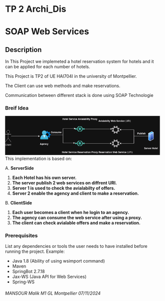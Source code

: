 # TP 2 Archi_Dis
# SOAP Web Services

## Description
In This Project we implemeted a hotel reservation system for  hotels and it can be applied for each number of hotels.

This Project is TP2 of UE HAI704I in the university of Montpellier.

The Client can use web methods and make reservations.

Communication between different stack is done using SOAP Technologie

### Breif Idea

![Alt text](SOAPwebservices.png)
This implementation is based on:
 
A. __ServerSide__

1. **Each Hotel has his own server.**
2. **The server publish 2 web services on diffrent URI.** 
3. **Server 1 is used to check the avialabilty of offers.**
4. **Server 2 enable the agency and client to make a reservation.**

B. __ClientSide__

1. **Each user becomes a client when he login to an agency.**
2. **The agency can consume the web service after using a proxy.**
3. **The client can check avialable offers and make a reservation.**



### Prerequisites
List any dependencies or tools the user needs to have installed before running the project.
Example:
- Java 1.8 (Ability of using wsimport command)
- Maven
- SpringBot 2.7.18
- Jax-WS (Java API for Web Services)
- Spring-WS



###### MANSOUR Malik M1 GL Montpellier 07/11/2024 